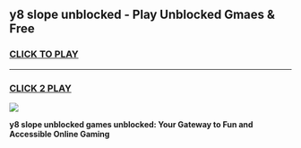 
## y8 slope unblocked - Play Unblocked Gmaes & Free
<h3>
<a href="https://news.freeplayer.one?title=y8_slope_unblocked&ref=16F">CLICK TO PLAY</a></h3>
<hr>

<h3>
<a href="https://news.freeplayer.one?title=y8_slope_unblocked&ref=16F">CLICK 2 PLAY</a>
  
</h3>

<a href="https://news.freeplayer.one?title=y8_slope_unblocked&ref=16F/"><img src="https://clearcache.store/games.png"></a>


**y8 slope unblocked games unblocked: Your Gateway to Fun and Accessible Online Gaming**
